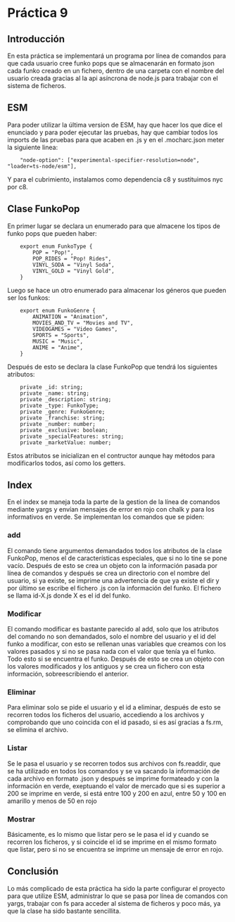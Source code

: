 # Práctica 9
## Introducción
En esta práctica se implementará un programa por línea de comandos para que cada usuario cree funko pops que se almacenarán en formato json cada funko creado en un fichero, dentro de una carpeta con el nombre del usuario creada gracias al la api asíncrona de node.js para trabajar con el sistema de ficheros. 

## ESM
Para poder utilizar la última version de ESM, hay que hacer los que dice el enunciado y para poder ejecutar las pruebas, hay que cambiar todos los imports de las pruebas para que acaben en .js y en el .mocharc.json meter la siguiente linea:
```
    "node-option": ["experimental-specifier-resolution=node", "loader=ts-node/esm"],
```
Y para el cubrimiento, instalamos como dependencia c8 y sustituimos nyc por c8.

## Clase FunkoPop
En primer lugar se declara un enumerado para que almacene los tipos de funko pops que pueden haber:
```
    export enum FunkoType {
        POP = "Pop!",
        POP_RIDES = "Pop! Rides",
        VINYL_SODA = "Vinyl Soda",
        VINYL_GOLD = "Vinyl Gold",
    }
```
Luego se hace un otro enumerado para almacenar los géneros que pueden ser los funkos:
```
    export enum FunkoGenre {
        ANIMATION = "Animation",
        MOVIES_AND_TV = "Movies and TV",
        VIDEOGAMES = "Video Games",
        SPORTS = "Sports",
        MUSIC = "Music",
        ANIME = "Anime",
    }
```
Después de esto se declara la clase FunkoPop que tendrá los siguientes atributos:
```
    private _id: string;
    private _name: string;
    private _description: string;
    private _type: FunkoType;
    private _genre: FunkoGenre;
    private _franchise: string;
    private _number: number;
    private _exclusive: boolean;
    private _specialFeatures: string;
    private _marketValue: number;
```
Estos atributos se inicializan en el contructor aunque hay métodos para modificarlos todos, así como los getters.

## Index
En el index se maneja toda la parte de la gestion de la línea de comandos mediante yargs y envían mensajes de error en rojo con chalk y para los informativos en verde.
Se implementan los comandos que se piden:
### add
El comando tiene argumentos demandados todos los atributos de la clase FunkoPop, menos el de características especiales, que si no lo tine se pone vacío.
Después de esto se crea un objeto con la información pasada por línea de comandos y después se crea un directorio con el nombre del usuario, si ya existe, se imprime una advertencia de que ya existe el dir y por último se escribe el fichero .js con la información del funko. El fichero se llama id-X.js donde X es el id del funko.

### Modificar
El comando modificar es bastante parecido al add, solo que los atributos del comando no son demandados, solo el nombre del usuario y el id del funko a modificar, con esto se rellenan unas variables que creamos con los valores pasados y si no se pasa nada con el valor que tenía ya el funko. Todo esto si se encuentra el funko. Después de esto se crea un objeto con los valores modificados y los antiguos y se crea un fichero con esta información, sobreescribiendo el anterior.

### Eliminar
Para eliminar solo se pide el usuario y el id a eliminar, después de esto se recorren todos los ficheros del usuario, accediendo a los archivos y comprobando que uno coincida con el id pasado, si es así gracias a fs.rm, se elimina el archivo.

### Listar
Se le pasa el usuario y se recorren todos sus archivos con fs.readdir, que se ha utilizado en todos los comandos y se va sacando la información de cada archivo en formato .json y después se imprime formateado y con la información en verde, exeptuando el valor de mercado que si es superior a 200 se imprime en verde, si está entre 100 y 200 en azul, entre 50 y 100 en amarillo y menos de 50 en rojo

### Mostrar 
Básicamente, es lo mismo que listar pero se le pasa el id y cuando se recorren los ficheros, y si coincide el id se imprime en el mismo formato que listar, pero si no se encuentra se imprime un mensaje de error en rojo.

## Conclusión
Lo más complicado de esta práctica ha sido la parte configurar el proyecto para que utilize ESM, administrar lo que se pasa por línea de comandos con yargs, trabajar con fs para acceder al sistema de ficheros y poco más, ya que la clase ha sido bastante sencillita.